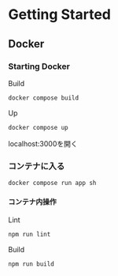 # Getting Started

## Docker

### Starting Docker

Build
```bash
docker compose build
```

Up
```bash
docker compose up
```

localhost:3000を開く

### コンテナに入る
```bash
docker compose run app sh
```

#### コンテナ内操作
Lint
```bash
npm run lint
```

Build
```bash
npm run build
```
